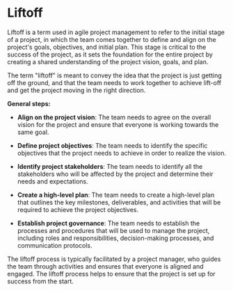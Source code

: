# Liftoff

Liftoff is a term used in agile project management to refer to the initial stage of a project, in which the team comes together to define and align on the project's goals, objectives, and initial plan. This stage is critical to the success of the project, as it sets the foundation for the entire project by creating a shared understanding of the project vision, goals, and plan.

The term "liftoff" is meant to convey the idea that the project is just getting off the ground, and that the team needs to work together to achieve lift-off and get the project moving in the right direction.

**General steps:**

* **Align on the project vision**: The team needs to agree on the overall vision for the project and ensure that everyone is working towards the same goal.

* **Define project objectives**: The team needs to identify the specific objectives that the project needs to achieve in order to realize the vision.

* **Identify project stakeholders**: The team needs to identify all the stakeholders who will be affected by the project and determine their needs and expectations.

* **Create a high-level plan**: The team needs to create a high-level plan that outlines the key milestones, deliverables, and activities that will be required to achieve the project objectives.

* **Establish project governance**: The team needs to establish the processes and procedures that will be used to manage the project, including roles and responsibilities, decision-making processes, and communication protocols.

The liftoff process is typically facilitated by a project manager, who guides the team through activities and ensures that everyone is aligned and engaged. The liftoff process helps to ensure that the project is set up for success from the start.
